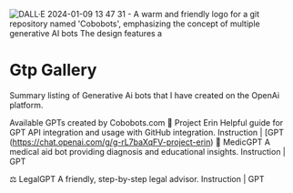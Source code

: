![DALL·E 2024-01-09 13 47 31 - A warm and friendly logo for a git repository named 'Cobobots', emphasizing the concept of multiple generative AI bots  The design features a ](https://github.com/sirgaladad/Gtp/assets/146238475/a8b86d74-b1ba-4543-824b-c025d8563eba)
# Gtp Gallery
Summary listing of Generative Ai bots that I have created on the OpenAi platform.

Available GPTs created by Cobobots.com
💙 Project Erin
Helpful guide for GPT API integration and usage with GitHub integration.
Instruction | [GPT (https://chat.openai.com/g/g-rL7baXqFV-project-erin)
💊 MedicGPT
A medical aid bot providing diagnosis and educational insights.
Instruction | GPT

⚖️ LegalGPT
A friendly, step-by-step legal advisor.
Instruction | GPT
